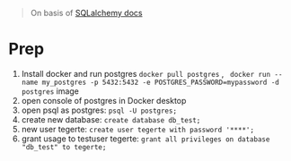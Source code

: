 > On basis of [SQLalchemy docs](https://docs.sqlalchemy.org/en/14/tutorial/index.html)

# Prep

1. Install docker and run postgres `docker pull postgres`
   , ` docker run --name my_postgres -p 5432:5432 -e POSTGRES_PASSWORD=mypassword -d postgres`  image
2. open console of postgres in Docker desktop
2. open psql as postgres: `psql -U postgres;`
3. create new database: `create database db_test;`
4. new user tegerte: `create user tegerte with password '****';`
5. grant usage to testuser tegerte: `grant all privileges on database "db_test" to tegerte;`